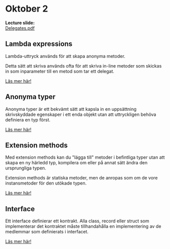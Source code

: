 # Oktober 2

**Lecture slide:**  
[Delegates.pdf](https://github.com/everyloop/NET24-Csharp/blob/master/Resources/Delegates.pdf)

## Lambda expressions

Lambda-uttryck används för att skapa anonyma metoder.

Detta sätt att skriva används ofta för att skriva in-line metoder som skickas in som inparameter till en metod som tar ett delegat.

[Läs mer här!](https://learn.microsoft.com/en-us/dotnet/csharp/language-reference/operators/lambda-expressions)

## Anonyma typer

Anonyma typer är ett bekvämt sätt att kapsla in en uppsättning skrivskyddade egenskaper i ett enda objekt utan att uttryckligen behöva definiera en typ först.

[Läs mer här!](https://learn.microsoft.com/en-us/dotnet/csharp/fundamentals/types/anonymous-types)

## Extension methods

Med extension methods kan du "lägga till" metoder i befintliga typer utan att skapa en ny härledd typ, kompilera om eller på annat sätt ändra den ursprungliga typen. 

Extension methods är statiska metoder, men de anropas som om de vore instansmetoder för den utökade typen.

[Läs mer här!](https://learn.microsoft.com/en-us/dotnet/csharp/programming-guide/classes-and-structs/extension-methods)

## Interface
Ett interface definierar ett kontrakt. Alla class, record eller struct som implementerar det kontraktet måste tillhandahålla en implementering av de medlemmar som definierats i interfacet.

[Läs mer här!](https://learn.microsoft.com/en-us/dotnet/csharp/language-reference/keywords/interface)